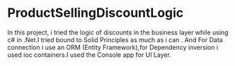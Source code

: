 # ProductSellingDiscountLogic
In this project, i tried the logic of discounts in the business layer while using c# in .Net.I tried bound to Solid Principles as much as i can . And For Data connection i use an ORM (Entity Framework),for Dependency inversion i used ioc containers.I used the Console app for UI Layer.
